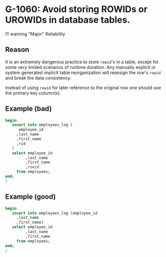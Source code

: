 # G-1060: Avoid storing ROWIDs or UROWIDs in database tables.

!!! warning "Major"
    Reliability

## Reason

It is an extremely dangerous practice to store `rowid`'s in a table, except for some very limited scenarios of runtime duration. Any manually explicit or system generated implicit table reorganization will reassign the row's `rowid` and break the data consistency.

Instead of using `rowid` for later reference to the original row one should use the primary key column(s).

## Example (bad)

``` sql
begin
   insert into employees_log (
      employee_id
     ,last_name
     ,first_name
     ,rid
   )
   select employee_id
         ,last_name
         ,first_name
         ,rowid
     from employees;
end;
/
```

## Example (good)

``` sql
begin
   insert into employees_log (employee_id
     ,last_name
     ,first_name)
   select employee_id
         ,last_name
         ,first_name
     from employees;
end;
/
```